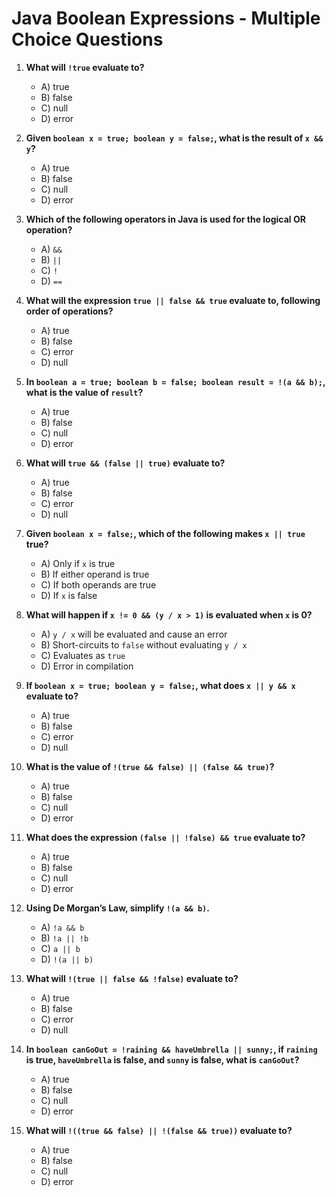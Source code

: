 
# Java Boolean Expressions - Multiple Choice Questions

1. **What will `!true` evaluate to?**
    - A) true
    - B) false
    - C) null
    - D) error

2. **Given `boolean x = true; boolean y = false;`, what is the result of `x && y`?**
    - A) true
    - B) false
    - C) null
    - D) error

3. **Which of the following operators in Java is used for the logical OR operation?**
    - A) `&&`
    - B) `||`
    - C) `!`
    - D) `==`

4. **What will the expression `true || false && true` evaluate to, following order of operations?**
    - A) true
    - B) false
    - C) error
    - D) null

5. **In `boolean a = true; boolean b = false; boolean result = !(a && b);`, what is the value of `result`?**
    - A) true
    - B) false
    - C) null
    - D) error

6. **What will `true && (false || true)` evaluate to?**
    - A) true
    - B) false
    - C) error
    - D) null

7. **Given `boolean x = false;`, which of the following makes `x || true` true?**
    - A) Only if `x` is true
    - B) If either operand is true
    - C) If both operands are true
    - D) If `x` is false

8. **What will happen if `x != 0 && (y / x > 1)` is evaluated when `x` is 0?**
    - A) `y / x` will be evaluated and cause an error
    - B) Short-circuits to `false` without evaluating `y / x`
    - C) Evaluates as `true`
    - D) Error in compilation

9. **If `boolean x = true; boolean y = false;`, what does `x || y && x` evaluate to?**
    - A) true
    - B) false
    - C) error
    - D) null

10. **What is the value of `!(true && false) || (false && true)`?**
    - A) true
    - B) false
    - C) null
    - D) error

11. **What does the expression `(false || !false) && true` evaluate to?**
    - A) true
    - B) false
    - C) null
    - D) error

12. **Using De Morgan’s Law, simplify `!(a && b)`.**
    - A) `!a && b`
    - B) `!a || !b`
    - C) `a || b`
    - D) `!(a || b)`

13. **What will `!(true || false && !false)` evaluate to?**
    - A) true
    - B) false
    - C) error
    - D) null

14. **In `boolean canGoOut = !raining && haveUmbrella || sunny;`, if `raining` is true, `haveUmbrella` is false, and `sunny` is false, what is `canGoOut`?**
    - A) true
    - B) false
    - C) null
    - D) error

15. **What will `!((true && false) || !(false && true))` evaluate to?**
    - A) true
    - B) false
    - C) null
    - D) error  
